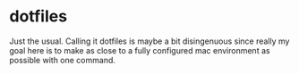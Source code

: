 # dotfiles

Just the usual. Calling it dotfiles is maybe a bit disingenuous since really my goal here is to make as close to a fully configured mac environment as possible with one command.
